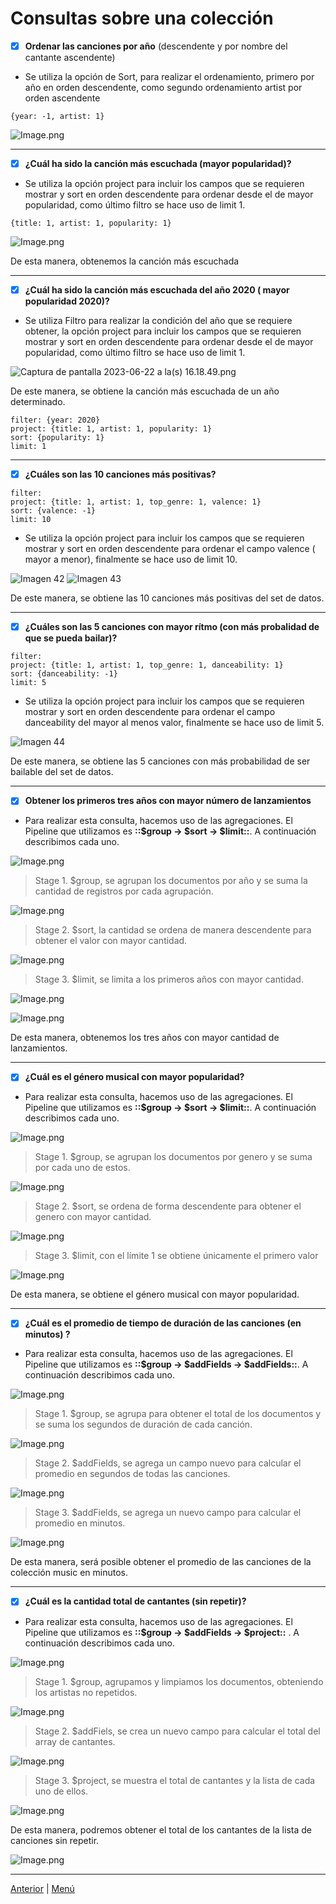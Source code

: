 # Consultas sobre una colección

- [x] **Ordenar las canciones por año** (descendente y por nombre del cantante ascendente)

- Se utiliza la opción de Sort, para realizar el ordenamiento, primero por año en orden descendente, como segundo ordenamiento artist por orden ascendente

```other
{year: -1, artist: 1}
```

![Image.png](https://github.com/angelesbrrls/cienciasdedatos/blob/main/Modulo1/MongoDB/assets/20.png)

_ _ _

- [x] **¿Cuál ha sido la canción más escuchada (mayor popularidad)?**

- Se utiliza la opción project para incluir los campos que se requieren mostrar y sort en orden descendente para ordenar desde el de mayor popularidad, como último filtro se hace uso de limit 1.

```other
{title: 1, artist: 1, popularity: 1}
```

![Image.png](https://github.com/angelesbrrls/cienciasdedatos/blob/main/Modulo1/MongoDB/assets/21.png)

De esta manera, obtenemos la canción más escuchada
_ _ _

- [x] **¿Cuál ha sido la canción más escuchada del año 2020 ( mayor popularidad  2020)?**

- Se utiliza Filtro para realizar la condición del año que se requiere obtener, la opción project para incluir los campos que se requieren mostrar y sort en orden descendente para ordenar desde el de mayor popularidad, como último filtro se hace uso de limit 1.

![Captura de pantalla 2023-06-22 a la(s) 16.18.49.png](https://github.com/angelesbrrls/cienciasdedatos/blob/main/Modulo1/MongoDB/assets/22.png)

De este manera, se obtiene la canción más escuchada de un año determinado.

```other
filter: {year: 2020}
project: {title: 1, artist: 1, popularity: 1}
sort: {popularity: 1}
limit: 1
```
_ _ _

- [x] **¿Cuáles son las 10 canciones más positivas?** 

```other
filter: 
project: {title: 1, artist: 1, top_genre: 1, valence: 1}
sort: {valence: -1}
limit: 10
```

- Se utiliza la opción project para incluir los campos que se requieren mostrar y sort en orden descendente para ordenar  el campo valence ( mayor a menor), finalmente se hace uso de limit 10.

![Imagen 42](https://github.com/angelesbrrls/cienciasdedatos/blob/main/Modulo1/MongoDB/assets/42.png)
![Imagen 43](https://github.com/angelesbrrls/cienciasdedatos/blob/main/Modulo1/MongoDB/assets/43.png)

De este manera, se obtiene las 10 canciones más positivas del set de datos.

- - -

- [x] **¿Cuáles son las 5 canciones con mayor rítmo (con más probalidad de que se pueda bailar)?** 

```other
filter: 
project: {title: 1, artist: 1, top_genre: 1, danceability: 1}
sort: {danceability: -1}
limit: 5
```

- Se utiliza la opción project para incluir los campos que se requieren mostrar y sort en orden descendente para ordenar  el campo danceability del  mayor al menos valor, finalmente se hace uso de limit 5.

![Imagen 44](https://github.com/angelesbrrls/cienciasdedatos/blob/main/Modulo1/MongoDB/assets/44.png)

De este manera, se obtiene las 5 canciones con más probabilidad de ser bailable del set de datos.

- - -

- [x] **Obtener los primeros tres años con mayor número de lanzamientos**

- Para realizar esta consulta, hacemos uso de las agregaciones. El Pipeline que utilizamos es **::$group → $sort → $limit::**. A continuación describimos cada uno.

![Image.png](https://github.com/angelesbrrls/cienciasdedatos/blob/main/Modulo1/MongoDB/assets/23.png)

> Stage 1. $group, se agrupan los documentos por año y se suma la cantidad de registros por cada agrupación.

![Image.png](https://github.com/angelesbrrls/cienciasdedatos/blob/main/Modulo1/MongoDB/assets/24.png)

> Stage 2. $sort, la cantidad se ordena de manera descendente para obtener el valor con mayor cantidad.

![Image.png](https://github.com/angelesbrrls/cienciasdedatos/blob/main/Modulo1/MongoDB/assets/25.png)

> Stage 3. $limit, se limita a los primeros años con mayor cantidad.

![Image.png](https://github.com/angelesbrrls/cienciasdedatos/blob/main/Modulo1/MongoDB/assets/26.png)

![Image.png](https://github.com/angelesbrrls/cienciasdedatos/blob/main/Modulo1/MongoDB/assets/40.png)

De esta manera, obtenemos los tres años con mayor cantidad de lanzamientos.
_ _ _

- [x] **¿Cuál es el género musical con mayor popularidad?**

- Para realizar esta consulta, hacemos uso de las agregaciones. El Pipeline que utilizamos es **::$group → $sort → $limit::**. A continuación describimos cada uno.

![Image.png](https://github.com/angelesbrrls/cienciasdedatos/blob/main/Modulo1/MongoDB/assets/27.png)

> Stage 1. $group, se agrupan los documentos por genero y se suma por cada uno de estos.

![Image.png](https://github.com/angelesbrrls/cienciasdedatos/blob/main/Modulo1/MongoDB/assets/28.png)

> Stage 2. $sort, se ordena de forma descendente para obtener el genero con mayor cantidad.

![Image.png](https://github.com/angelesbrrls/cienciasdedatos/blob/main/Modulo1/MongoDB/assets/29.png)

> Stage 3. $limit, con el límite 1 se obtiene únicamente el primero valor

![Image.png](https://github.com/angelesbrrls/cienciasdedatos/blob/main/Modulo1/MongoDB/assets/30.png)

De esta manera, se obtiene el género musical con mayor popularidad.
_ _ _

- [x] **¿Cuál es el promedio de tiempo de duración de las canciones (en minutos) ?**

- Para realizar esta consulta, hacemos uso de las agregaciones. El Pipeline que utilizamos es **::$group → $addFields → $addFields::**. A continuación describimos cada uno.

![Image.png](https://github.com/angelesbrrls/cienciasdedatos/blob/main/Modulo1/MongoDB/assets/31.png)

> Stage 1. $group, se agrupa para obtener el total de los documentos y se suma los segundos de duración de cada canción.

![Image.png](https://github.com/angelesbrrls/cienciasdedatos/blob/main/Modulo1/MongoDB/assets/32.png)

> Stage 2. $addFields, se agrega un campo nuevo para calcular el promedio en segundos de todas las canciones.

![Image.png](https://github.com/angelesbrrls/cienciasdedatos/blob/main/Modulo1/MongoDB/assets/33.png)

> Stage 3. $addFields, se agrega un nuevo campo para calcular el promedio en minutos.

![Image.png](https://github.com/angelesbrrls/cienciasdedatos/blob/main/Modulo1/MongoDB/assets/34.png)

De esta manera, será posible obtener el promedio de las canciones de la colección music en minutos.

_ _ _

- [x] **¿Cuál es la cantidad total de cantantes (sin repetir)?**

- Para realizar esta consulta, hacemos uso de las agregaciones. El Pipeline que utilizamos es **::$group → $addFields → $project::** . A continuación describimos cada uno.

![Image.png](https://github.com/angelesbrrls/cienciasdedatos/blob/main/Modulo1/MongoDB/assets/35.1.png)

> Stage 1. $group, agrupamos y limpiamos los documentos, obteniendo los artistas no repetidos.

![Image.png](https://github.com/angelesbrrls/cienciasdedatos/blob/main/Modulo1/MongoDB/assets/36.1.png)

> Stage 2. $addFiels, se crea un nuevo campo para calcular el total del array de cantantes.

![Image.png](https://github.com/angelesbrrls/cienciasdedatos/blob/main/Modulo1/MongoDB/assets/37.1.png)

> Stage 3. $project, se muestra el total de cantantes y la lista de cada uno de ellos.

![Image.png](https://github.com/angelesbrrls/cienciasdedatos/blob/main/Modulo1/MongoDB/assets/38.1.png)

De esta manera, podremos obtener el total de los cantantes de la lista de canciones sin repetir.

![Image.png](https://github.com/angelesbrrls/cienciasdedatos/blob/main/Modulo1/MongoDB/assets/39.1.png)

_ _ _



[Anterior](https://github.com/angelesbrrls/cienciasdedatos/tree/main/Modulo1/MongoDB/3.Operaciones) | [Menú](https://github.com/angelesbrrls/cienciasdedatos/tree/main/Modulo1/MongoDB)